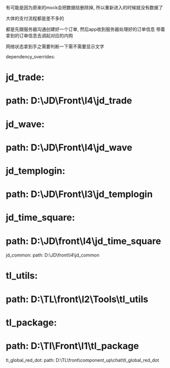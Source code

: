 有可能是因为原来的mock会把数据给删除掉, 所以重新进入的时候就没有数据了

大体的支付流程都是差不多的

都是先跟服务器沟通创建好一个订单, 然后app收到服务器处理好的订单信息
带着拿到的订单信息去调起对应的内购




网络状态拿到手之需要判断一下需不需要显示文字


dependency_overrides:
  #  jd_trade:
#    path: D:\JD\Front\l4\jd_trade
#  jd_wave:
#    path: D:\JD\Front\l4\jd_wave
#  jd_templogin:
#    path: D:\JD\Front\l3\jd_templogin
#  jd_time_square:
#    path: D:\JD\front\l4\jd_time_square
  jd_common:
    path: D:\JD\front\l4\jd_common
#  tl_utils:
#    path: D:\TL\front\l2\Tools\tl_utils
#  tl_package:
#    path: D:\Tl\Front\l1\tl_package
  tl_global_red_dot:
    path: D:\TL\front\component_up\chat\tl_global_red_dot



    